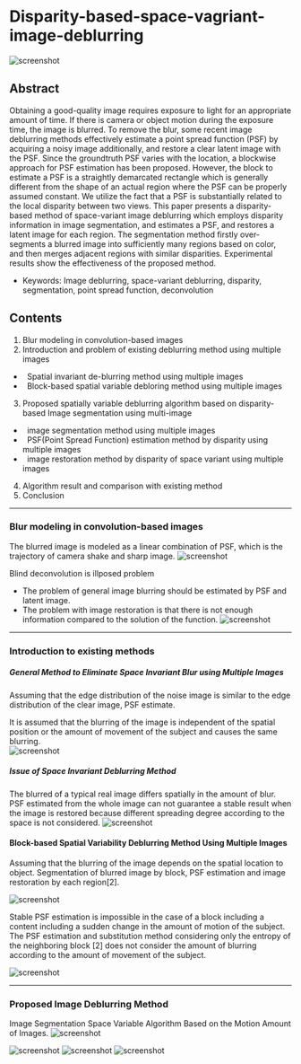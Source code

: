 # Disparity-based-space-vagriant-image-deblurring
![screenshot](https://github.com/hyeonsangjeon/disparity-based-space-vagriant-image-deblurring/blob/master/readme_pic/Abstract.png?raw=true)

## Abstract 
Obtaining a good-quality image requires exposure to light for an appropriate amount of time. If there is camera or object motion
during the exposure time, the image is blurred. To remove the blur, some recent image deblurring methods effectively estimate
a point spread function (PSF) by acquiring a noisy image additionally, and restore a clear latent image with the PSF. Since the
groundtruth PSF varies with the location, a blockwise approach for PSF estimation has been proposed. However, the block to
estimate a PSF is a straightly demarcated rectangle which is generally different from the shape of an actual region where the PSF
can be properly assumed constant. We utilize the fact that a PSF is substantially related to the local disparity between two views.
This paper presents a disparity-based method of space-variant image deblurring which employs disparity information in image
segmentation, and estimates a PSF, and restores a latent image for each region. The segmentation method firstly over-segments a
blurred image into sufficiently many regions based on color, and then merges adjacent regions with similar disparities. Experimental
results show the effectiveness of the proposed method.
- Keywords: Image deblurring, space-variant deblurring, disparity, segmentation, point spread function, deconvolution
## Contents
1. Blur modeling in convolution-based images
2. Introduction and problem of existing deblurring method using multiple images
- &nbsp; Spatial invariant de-blurring method using multiple images
- &nbsp; Block-based spatial variable debloring method using multiple images
3. Proposed spatially variable deblurring algorithm based on disparity-based Image segmentation using multi-image
- &nbsp; image segmentation method using multiple images
- &nbsp; PSF(Point Spread Function) estimation method by disparity using multiple images
- &nbsp; image restoration method by disparity of space variant using multiple images
4. Algorithm result and comparison with existing method
5. Conclusion

---------------------------------------

### Blur modeling in convolution-based images
The blurred image is modeled as a linear combination of PSF, which is the trajectory of camera shake and sharp image.
![screenshot](https://github.com/hyeonsangjeon/disparity-based-space-vagriant-image-deblurring/blob/master/readme_pic/Blurred_model_of_convolution-based_images.png?raw=true)

Blind deconvolution is illposed problem
* The problem of general image blurring should be estimated by PSF and latent image.
* The problem with image restoration is that there is not enough information compared to the solution of the function.
![screenshot](https://github.com/hyeonsangjeon/disparity-based-space-vagriant-image-deblurring/blob/master/readme_pic/The_necessity_of_a_method_of_deblurring_using_multiple_images_in_a_camera.png?raw=true)

---------------------------------------
### Introduction to existing methods

##### General Method to Eliminate Space Invariant Blur using Multiple Images
Assuming that the edge distribution of the noise image is similar to the edge distribution of the clear image, PSF estimate.

It is assumed that the blurring of the image is independent of the spatial position or the amount of movement of the subject and causes the same blurring.  
![screenshot](https://github.com/hyeonsangjeon/disparity-based-space-vagriant-image-deblurring/blob/master/readme_pic/General_Method_In_space_invariant.png?raw=true)

##### Issue of Space Invariant Deblurring Method
The blurred of a typical real image differs spatially in the amount of blur.
PSF estimated from the whole image can not guarantee a stable result when the image is restored because different spreading degree according to the space is not considered.
![screenshot](https://github.com/hyeonsangjeon/disparity-based-space-vagriant-image-deblurring/blob/master/readme_pic/Issue_of_Space_Invariant_Deblurring.png?raw=true)




#### Block-based Spatial Variability Deblurring Method Using Multiple Images
Assuming that the blurring of the image depends on the spatial location to object.
Segmentation of blurred image by block, PSF estimation and image restoration by each region[2].

![screenshot](https://github.com/hyeonsangjeon/disparity-based-space-vagriant-image-deblurring/blob/master/readme_pic/block_based_deblurring.png?raw=true)

Stable PSF estimation is impossible in the case of a block including a content including a sudden change in the amount of motion of the subject.
The PSF estimation and substitution method considering only the entropy of the neighboring block [2] does not consider the amount of blurring according to the amount of movement of the subject.

![screenshot](https://github.com/hyeonsangjeon/disparity-based-space-vagriant-image-deblurring/blob/master/readme_pic/block_based_deblurring_psf.png?raw=true)

---------------------------------------
### Proposed Image Deblurring Method
Image Segmentation Space Variable Algorithm Based on the Motion Amount of Images.
![screenshot](https://github.com/hyeonsangjeon/disparity-based-space-vagriant-image-deblurring/blob/master/readme_pic/Proposed_deblurring_diagram.png?raw=true)

![screenshot](https://github.com/hyeonsangjeon/disparity-based-space-vagriant-image-deblurring/blob/master/readme_pic/.png?raw=true)
![screenshot](https://github.com/hyeonsangjeon/disparity-based-space-vagriant-image-deblurring/blob/master/readme_pic/.png?raw=true)
![screenshot](https://github.com/hyeonsangjeon/disparity-based-space-vagriant-image-deblurring/blob/master/readme_pic/.png?raw=true)



